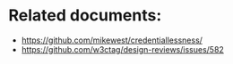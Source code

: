 # Related documents:
- https://github.com/mikewest/credentiallessness/
- https://github.com/w3ctag/design-reviews/issues/582
